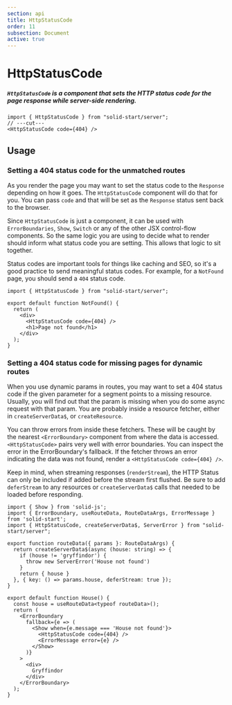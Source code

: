 ```yaml
---
section: api
title: HttpStatusCode
order: 11
subsection: Document
active: true
---
```


# HttpStatusCode

##### `HttpStatusCode` is a component that sets the HTTP status code for the page response while server-side rendering.

<div class="text-lg">

```tsx twoslash
import { HttpStatusCode } from "solid-start/server";
// ---cut---
<HttpStatusCode code={404} />
```

</div>

<table-of-contents></table-of-contents>

## Usage

### Setting a 404 status code for the unmatched routes

As you render the page you may want to set the status code to the `Response` depending on how it goes. The `HttpStatusCode` component will do that for you. You can pass `code` and that will be set as the `Response` status sent back to the browser.

Since `HttpStatusCode` is just a component, it can be used with `ErrorBoundaries`, `Show`, `Switch` or any of the other JSX control-flow components. So the same logic you are using to decide what to render should inform what status code you are setting. This allows that logic to sit together.

Status codes are important tools for things like caching and SEO, so it's a good practice to send meaningful status codes. For example, for a `NotFound` page, you should send a `404` status code.

```tsx twoslash {6} filename="routes/*404.tsx"
import { HttpStatusCode } from "solid-start/server";

export default function NotFound() {
  return (
    <div>
      <HttpStatusCode code={404} />
      <h1>Page not found</h1>
    </div>
  );
}
```

### Setting a 404 status code for missing pages for dynamic routes

When you use dynamic params in routes, you may want to set a 404 status code if the given parameter for a segment points to a missing resource. Usually, you will find out that the param is missing when you do some async request with that param. You are probably inside a resource fetcher, either in `createServerData$`, or `createResource`. 

You can throw errors from inside these fetchers. These will be caught by the nearest `<ErrorBoundary>` component from where the data is accessed. `<HttpStatusCode>` pairs very well with error boundaries. You can inspect the error in the ErrorBoundary's fallback. If the fetcher throws an error indicating the data was not found, render a `<HttpStatusCode code={404} />`.

Keep in mind, when streaming responses (`renderStream`), the HTTP Status can only be included if added before the stream first flushed. Be sure to add `deferStream` to any resources or `createServerData$` calls that needed to be loaded before responding.

```tsx twoslash {8,18-23} filename="routes/[house].tsx"
import { Show } from 'solid-js';
import { ErrorBoundary, useRouteData, RouteDataArgs, ErrorMessage } from 'solid-start';
import { HttpStatusCode, createServerData$, ServerError } from "solid-start/server";

export function routeData({ params }: RouteDataArgs) {
  return createServerData$(async (house: string) => {
    if (house != 'gryffindor') {
      throw new ServerError('House not found')
    }
    return { house }
  }, { key: () => params.house, deferStream: true });
}

export default function House() {
  const house = useRouteData<typeof routeData>();
  return (
    <ErrorBoundary 
      fallback={e => (
        <Show when={e.message === 'House not found'}>
          <HttpStatusCode code={404} />
          <ErrorMessage error={e} />
        </Show>
      )}
    >
      <div>
        Gryffindor
      </div>
    </ErrorBoundary>
  );
}
```
